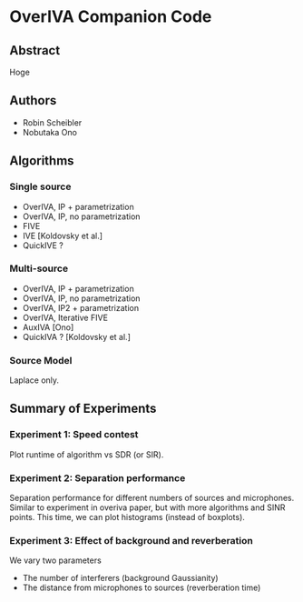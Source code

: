 OverIVA Companion Code
======================

Abstract
--------

Hoge

Authors
-------

* Robin Scheibler
* Nobutaka Ono

Algorithms
----------

### Single source

* OverIVA, IP + parametrization
* OverIVA, IP, no parametrization
* FIVE
* IVE [Koldovsky et al.]
* QuickIVE ?

### Multi-source

* OverIVA, IP + parametrization
* OverIVA, IP, no parametrization
* OverIVA, IP2 + parametrization
* OverIVA, Iterative FIVE
* AuxIVA [Ono]
* QuickIVA ? [Koldovsky et al.]

### Source Model

Laplace only.

Summary of Experiments
----------------------

### Experiment 1: Speed contest

Plot runtime of algorithm vs SDR (or SIR).

### Experiment 2: Separation performance

Separation performance for different numbers of sources and microphones.
Similar to experiment in overiva paper, but with more algorithms and SINR points.
This time, we can plot histograms (instead of boxplots).

### Experiment 3: Effect of background and reverberation

We vary two parameters

* The number of interferers (background Gaussianity)
* The distance from microphones to sources (reverberation time)

